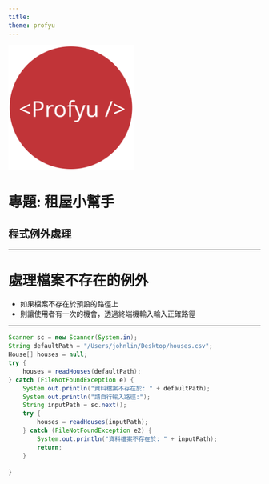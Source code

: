 ```yaml
---
title:  
theme: profyu
---
```


<!-- .slide: data-background="assets/background.png" -->
<img style='border:none;background:none;box-shadow:none;' src='assets/logo.svg' width="250"/>

# 專題: 租屋小幫手
## 程式例外處理

---

# 處理檔案不存在的例外

* 如果檔案不存在於預設的路徑上
* 則讓使用者有一次的機會，透過終端機輸入輸入正確路徑

---

```java
Scanner sc = new Scanner(System.in);
String defaultPath = "/Users/johnlin/Desktop/houses.csv";
House[] houses = null;
try {
    houses = readHouses(defaultPath);
} catch (FileNotFoundException e) {
    System.out.println("資料檔案不存在於: " + defaultPath);
    System.out.println("請自行輸入路徑:");
    String inputPath = sc.next();
    try {
        houses = readHouses(inputPath);
    } catch (FileNotFoundException e2) {
        System.out.println("資料檔案不存在於: " + inputPath);
        return;
    }

}
```
